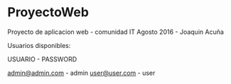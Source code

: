 # ProyectoWeb
Proyecto de aplicacion web - comunidad IT Agosto 2016 - Joaquin Acuña

Usuarios disponibles:

USUARIO - PASSWORD

admin@admin.com - admin
user@user.com - user
